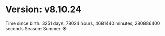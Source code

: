# Version: v8.10.24
Time since birth: 3251 days, 78024 hours, 4681440 minutes, 280886400 seconds
Season: Summer ☀️
